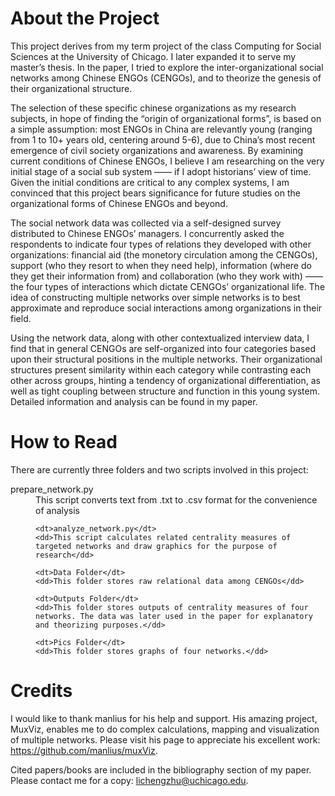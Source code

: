 # About the Project

This project derives from my term project of the class Computing for Social Sciences at the University of Chicago. I later expanded it to serve my master’s thesis. In the paper, I tried to explore the inter-organizational social networks among Chinese ENGOs (CENGOs), and to theorize the genesis of their organizational structure.

The selection of these specific chinese organizations as my research subjects, in hope of finding the “origin of organizational forms”, is based on a simple assumption: most ENGOs in China are relevantly young (ranging from 1 to 10+ years old, centering around 5-6), due to China’s most recent emergence of civil society organizations and awareness. By examining current conditions of Chinese ENGOs, I believe I am researching on the very initial stage of a social sub system —— if I adopt historians’ view of time. Given the initial conditions are critical to any complex systems, I am convinced that this project bears significance for future studies on the organizational forms of Chinese ENGOs and beyond.

The social network data was collected via a self-designed survey distributed to Chinese ENGOs’ managers. I concurrently asked the respondents to indicate four types of relations they developed with other organizations: financial aid (the monetory circulation among the CENGOs), support (who they resort to when they need help), information (where do they get their information from) and collaboration (who they work with) —— the four types of interactions which dictate CENGOs’ organizational life. The idea of constructing multiple networks over simple networks is to best approximate and reproduce social interactions among organizations in their field.

Using the network data, along with other contextualized interview data, I find that in general CENGOs are self-organized into four categories based upon their structural positions in the multiple networks. Their organizational structures present similarity within each category while contrasting each other across groups, hinting a tendency of organizational differentiation, as well as tight coupling between structure and function in this young system. Detailed information and analysis can be found in my paper.




# How to Read

There are currently three folders and two scripts involved in this project:

<dl>
	<dt>prepare_network.py</dt>   
	<dd>This script converts text from .txt to .csv format for the convenience of analysis<dd>

	<dt>analyze_network.py</dt>
	<dd>This script calculates related centrality measures of targeted networks and draw graphics for the purpose of research</dd>

	<dt>Data Folder</dt>
	<dd>This folder stores raw relational data among CENGOs</dd>

	<dt>Outputs Folder</dt>
	<dd>This folder stores outputs of centrality measures of four networks. The data was later used in the paper for explanatory and theorizing purposes.</dd>

	<dt>Pics Folder</dt>
	<dd>This folder stores graphs of four networks.</dd>
</dl>




# Credits 

I would like to thank manlius for his help and support. His amazing project, MuxViz, enables me to do complex calculations, mapping and visualization of multiple networks. Please visit his page to appreciate his excellent work: https://github.com/manlius/muxViz.

Cited papers/books are included in the bibliography section of my paper. Please contact me for a copy: lichengzhu@uchicago.edu.